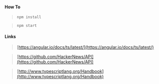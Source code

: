 #### How To
> `npm install`

> `npm start`

#### Links
> [https://angular.io/docs/ts/latest/](https://angular.io/docs/ts/latest/)

> [https://github.com/HackerNews/API](https://github.com/HackerNews/API)

> [http://www.typescriptlang.org/Handbook](http://www.typescriptlang.org/Handbook)
